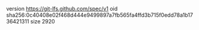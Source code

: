 version https://git-lfs.github.com/spec/v1
oid sha256:0c40408e02f468d444e9499897a7fb565fa4ffd3b715f0edd78a1b1736421311
size 2920
